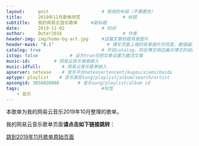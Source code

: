 ```yaml
---
layout:     post   				    # 使用的布局（不需要改）
title:      2019年11月歌单欣赏 				# 标题 
subtitle:   我的网易云音乐歌单     #副标题
date:       2019-11-02 				# 时间
author:     Duter2016 						# 作者
header-img: img/home-bg-art.jpg 	#这篇文章标题背景图片
header-mask: "0.1"                    # 博文页面上端的背景图片的亮度，数值越大越黑暗
catalog: true 						# 开启catalog，将在博文侧边展示博文的结构
istop: false            # 设为true可把文章设置为置顶文章
music-id:         # 网易云音乐单曲嵌入
music-idfull:        # 网易云音乐歌单嵌入
apserver: netease    # 音乐平台netease/tencent/kugou/xiami/baidu
aptype: playlist    # 音乐类型song/playlist/album/search/artist
apsongid: 3056826066       # 音乐song/playlist/album id
tags:								#标签
    - 音乐
---
```


本歌单为我的网易云音乐2019年10月整理的歌单。

我的网易云音乐歌单页面**请点击如下链接跳转**：

[跳到2019年11月歌单原始页面](https://music.163.com/#/playlist?id=3056826066)
